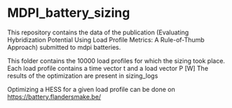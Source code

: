 # MDPI_battery_sizing
This repository contains the data of the publication (Evaluating Hybridization Potential Using Load Profile Metrics: A Rule-of-Thumb Approach) submitted to mdpi batteries.

This folder contains the 10000 load profiles for which the sizing took place. 
Each load profile contains a time vector t and a load vector P [W]
The results of the optimization are present in sizing_logs

Optimizing a HESS for a given load profile can be done on https://battery.flandersmake.be/
